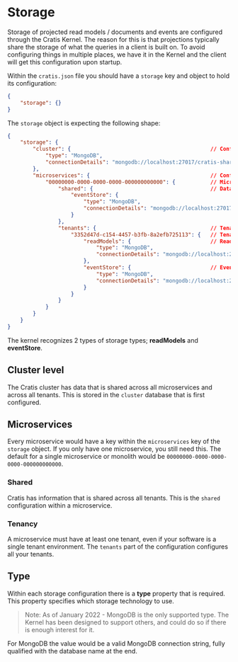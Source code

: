 # Storage

Storage of projected read models / documents and events are configured through the Cratis Kernel.
The reason for this is that projections typically share the storage of what the queries in a client
is built on. To avoid configuring things in multiple places, we have it in the Kernel and the
client will get this configuration upon startup.

Within the `cratis.json` file you should have a `storage` key and object to hold its configuration:

```json
{
    "storage": {}
}
```

The `storage` object is expecting the following shape:

```json
{
    "storage": {
        "cluster": {                                            // Configuration for the shared database for the entire Cratis cluster
            "type": "MongoDB",
            "connectionDetails": "mongodb://localhost:27017/cratis-shared"
        },
        "microservices": {                                      // Configuration per microservice
            "00000000-0000-0000-0000-000000000000": {           // Microservice Id
                "shared": {                                     // Data that is shared between all the tenants
                    "eventStore": {
                        "type": "MongoDB",
                        "connectionDetails": "mongodb://localhost:27017/event-store-shared"
                    }
                },
                "tenants": {                                    // Tenant specific configuration
                    "3352d47d-c154-4457-b3fb-8a2efb725113": {   // Tenant identifier of the tenant
                        "readModels": {                         // Read models
                            "type": "MongoDB",
                            "connectionDetails": "mongodb://localhost:27017/dev-read-models"
                        },
                        "eventStore": {                         // Event Store
                            "type": "MongoDB",
                            "connectionDetails": "mongodb://localhost:27017/dev-event-store"
                        }
                    }
                }
            }
        }
    }
}
```

The kernel recognizes 2 types of storage types; **readModels** and **eventStore**.

## Cluster level

The Cratis cluster has data that is shared across all microservices and across all tenants.
This is stored in the `cluster` database that is first configured.

## Microservices

Every microservice would have a key within the `microservices` key of the `storage` object.
If you only have one microservice, you still need this. The default for a single microservice or monolith
would be `00000000-0000-0000-0000-000000000000`.

### Shared

Cratis has information that is shared across all tenants. This is the `shared` configuration within
a microservice.

### Tenancy

A microservice must have at least one tenant, even if your software is a single tenant environment.
The `tenants` part of the configuration configures all your tenants.

## Type

Within each storage configuration there is a **type** property that is required. This property specifies which
storage technology to use.

> Note: As of January 2022 - MongoDB is the only supported type. The Kernel has been designed to support others,
> and could do so if there is enough interest for it.

For MongoDB the value would be a valid MongoDB connection string, fully qualified with the database
name at the end.
